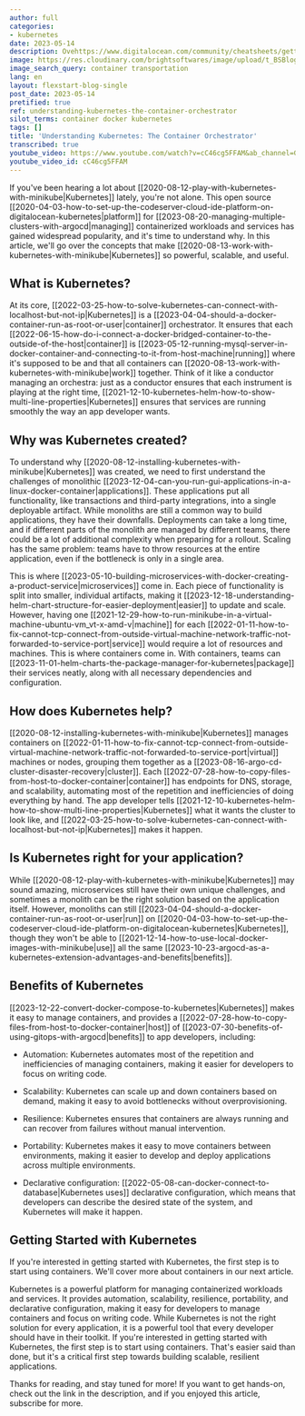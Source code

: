 ```yaml
---
author: full
categories:
- kubernetes
date: 2023-05-14
description: Ovehttps://www.digitalocean.com/community/cheatsheets/getting-started-with-kubernetes-a-kubectl-cheat-sheet
image: https://res.cloudinary.com/brightsoftwares/image/upload/t_BSBlogImage/v1655551333/pexels-martin-dalsgaard-11279594_p4iavf.jpg
image_search_query: container transportation
lang: en
layout: flexstart-blog-single
post_date: 2023-05-14
pretified: true
ref: understanding-kubernetes-the-container-orchestrator
silot_terms: container docker kubernetes
tags: []
title: 'Understanding Kubernetes: The Container Orchestrator'
transcribed: true
youtube_video: https://www.youtube.com/watch?v=cC46cg5FFAM&ab_channel=GoogleCloudTech
youtube_video_id: cC46cg5FFAM
---
```


If you've been hearing a lot about [[2020-08-12-play-with-kubernetes-with-minikube|Kubernetes]] lately, you're not alone. This open source [[2020-04-03-how-to-set-up-the-codeserver-cloud-ide-platform-on-digitalocean-kubernetes|platform]] for [[2023-08-20-managing-multiple-clusters-with-argocd|managing]] containerized workloads and services has gained widespread popularity, and it's time to understand why. In this article, we'll go over the concepts that make [[2020-08-13-work-with-kubernetes-with-minikube|Kubernetes]] so powerful, scalable, and useful.

## What is Kubernetes?

At its core, [[2022-03-25-how-to-solve-kubernetes-can-connect-with-localhost-but-not-ip|Kubernetes]] is a [[2023-04-04-should-a-docker-container-run-as-root-or-user|container]] orchestrator. It ensures that each [[2022-06-15-how-do-i-connect-a-docker-bridged-container-to-the-outside-of-the-host|container]] is [[2023-05-12-running-mysql-server-in-docker-container-and-connecting-to-it-from-host-machine|running]] where it's supposed to be and that all containers can [[2020-08-13-work-with-kubernetes-with-minikube|work]] together. Think of it like a conductor managing an orchestra: just as a conductor ensures that each instrument is playing at the right time, [[2021-12-10-kubernetes-helm-how-to-show-multi-line-properties|Kubernetes]] ensures that services are running smoothly the way an app developer wants.

## Why was Kubernetes created?

To understand why [[2020-08-12-installing-kubernetes-with-minikube|Kubernetes]] was created, we need to first understand the challenges of monolithic [[2023-12-04-can-you-run-gui-applications-in-a-linux-docker-container|applications]]. These applications put all functionality, like transactions and third-party integrations, into a single deployable artifact. While monoliths are still a common way to build applications, they have their downfalls. Deployments can take a long time, and if different parts of the monolith are managed by different teams, there could be a lot of additional complexity when preparing for a rollout. Scaling has the same problem: teams have to throw resources at the entire application, even if the bottleneck is only in a single area.

This is where [[2023-05-10-building-microservices-with-docker-creating-a-product-service|microservices]] come in. Each piece of functionality is split into smaller, individual artifacts, making it [[2023-12-18-understanding-helm-chart-structure-for-easier-deployment|easier]] to update and scale. However, having one [[2021-12-29-how-to-run-minikube-in-a-virtual-machine-ubuntu-vm_vt-x-amd-v|machine]] for each [[2022-01-11-how-to-fix-cannot-tcp-connect-from-outside-virtual-machine-network-traffic-not-forwarded-to-service-port|service]] would require a lot of resources and machines. This is where containers come in. With containers, teams can [[2023-11-01-helm-charts-the-package-manager-for-kubernetes|package]] their services neatly, along with all necessary dependencies and configuration.

## How does Kubernetes help?

[[2020-08-12-installing-kubernetes-with-minikube|Kubernetes]] manages containers on [[2022-01-11-how-to-fix-cannot-tcp-connect-from-outside-virtual-machine-network-traffic-not-forwarded-to-service-port|virtual]] machines or nodes, grouping them together as a [[2023-08-16-argo-cd-cluster-disaster-recovery|cluster]]. Each [[2022-07-28-how-to-copy-files-from-host-to-docker-container|container]] has endpoints for DNS, storage, and scalability, automating most of the repetition and inefficiencies of doing everything by hand. The app developer tells [[2021-12-10-kubernetes-helm-how-to-show-multi-line-properties|Kubernetes]] what it wants the cluster to look like, and [[2022-03-25-how-to-solve-kubernetes-can-connect-with-localhost-but-not-ip|Kubernetes]] makes it happen.

## Is Kubernetes right for your application?

While [[2020-08-12-play-with-kubernetes-with-minikube|Kubernetes]] may sound amazing, microservices still have their own unique challenges, and sometimes a monolith can be the right solution based on the application itself. However, monoliths can still [[2023-04-04-should-a-docker-container-run-as-root-or-user|run]] on [[2020-04-03-how-to-set-up-the-codeserver-cloud-ide-platform-on-digitalocean-kubernetes|Kubernetes]], though they won't be able to [[2021-12-14-how-to-use-local-docker-images-with-minikube|use]] all the same [[2023-10-23-argocd-as-a-kubernetes-extension-advantages-and-benefits|benefits]].


## Benefits of Kubernetes

[[2023-12-22-convert-docker-compose-to-kubernetes|Kubernetes]] makes it easy to manage containers, and provides a [[2022-07-28-how-to-copy-files-from-host-to-docker-container|host]] of [[2023-07-30-benefits-of-using-gitops-with-argocd|benefits]] to app developers, including:

-   Automation: Kubernetes automates most of the repetition and inefficiencies of managing containers, making it easier for developers to focus on writing code.
    
-   Scalability: Kubernetes can scale up and down containers based on demand, making it easy to avoid bottlenecks without overprovisioning.
    
-   Resilience: Kubernetes ensures that containers are always running and can recover from failures without manual intervention.
    
-   Portability: Kubernetes makes it easy to move containers between environments, making it easier to develop and deploy applications across multiple environments.
    
-   Declarative configuration: [[2022-05-08-can-docker-connect-to-database|Kubernetes uses]] declarative configuration, which means that developers can describe the desired state of the system, and Kubernetes will make it happen.
    

## Getting Started with Kubernetes

If you're interested in getting started with Kubernetes, the first step is to start using containers. We'll cover more about containers in our next article.


Kubernetes is a powerful platform for managing containerized workloads and services. It provides automation, scalability, resilience, portability, and declarative configuration, making it easy for developers to manage containers and focus on writing code. While Kubernetes is not the right solution for every application, it is a powerful tool that every developer should have in their toolkit. If you're interested in getting started with Kubernetes, the first step is to start using containers. That's easier said than done, but it's a critical first step towards building scalable, resilient applications.


Thanks for reading, and stay tuned for more! If you want to get hands-on, check out the link in the description, and if you enjoyed this article, subscribe for more.
